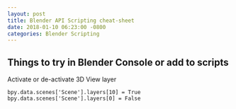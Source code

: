 ```yaml
---
layout: post
title: Blender API Scripting cheat-sheet
date: 2018-01-10 06:23:00 -0800
categories: Blender Scripting
---
```



## Things to try in Blender Console or add to scripts


Activate or de-activate 3D View layer


    bpy.data.scenes['Scene'].layers[10] = True
    bpy.data.scenes['Scene'].layers[0] = False

